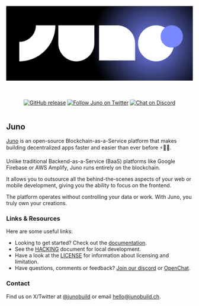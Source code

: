 <div align="center" style="display:flex;flex-direction:column;">
  <a href="https://juno.build/">
    <img src="https://github.com/junobuild/juno/raw/main/src/frontend/static/images/juno_logo.png" width="100%" alt="Juno" role="presentation"/>
  </a>
    
  <br/>
  <br/>

[![GitHub release](https://img.shields.io/github/release/buildwithjuno/juno/all?logo=GitHub&style=flat-square&color=7888ff)](https://github.com/junobuild/juno/releases/latest)
[![Follow Juno on Twitter](https://img.shields.io/twitter/follow/junobuild?label=Follow%20Juno&style=social)](https://twitter.com/JunoBuild)
[![Chat on Discord](https://img.shields.io/badge/chat-Discord-lightgrey?logo=Discord&style=flat-square)](https://discord.gg/wHZ57Z2RAG)

</div>

## Juno

[Juno] is an open-source Blockchain-as-a-Service platform that makes building decentralized apps faster and easier than ever before ⚡️🚀🤯.

Unlike traditional Backend-as-a-Service (BaaS) platforms like Google Firebase or AWS Amplify, Juno runs entirely on the blockchain.

It allows you to outsource all the behind-the-scenes aspects of your web or mobile development, giving you the ability to focus on the frontend.

The platform operates without controlling your data or work. With Juno, you truly own your creations.

### Links & Resources

Here are some useful links:

- Looking to get started? Check out the [documentation](https://juno.build).
- See the [HACKING](HACKING.md) document for local development.
- Have a look at the [LICENSE](LICENSE.md) for information about licensing and limitation.
- Have questions, comments or feedback? [Join our discord](https://discord.gg/wHZ57Z2RAG) or [OpenChat](https://oc.app/community/vxgpi-nqaaa-aaaar-ar4lq-cai/?ref=xanzv-uaaaa-aaaaf-aneba-cai).

### Contact

Find us on X/Twitter at [@junobuild](https://twitter.com/junobuild) or email [hello@junobuild.ch](mailto://hello@junobuild.ch).

[juno]: https://juno.build
